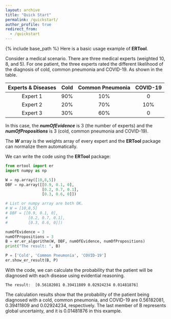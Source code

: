 ```yaml
---
layout: archive
title: "Quick Start"
permalink: /quickstart/
author_profile: true
redirect_from:
  - /quickstart
---
```

{% include base_path %}
Here is a basic usage example of **ERTool**.

Consider a medical scenario. 
There are three medical experts (weighted 10, 8, and 5). For one patient, the three experts rated the different likelihood of the diagnosis of cold, common pneumonia and COVID-19. As shown in the table.

| Experts & Diseases | Cold | Common Pneumonia | COVID-19 |
| :---:        |    :----:   |  :---: |  :---: |
| Expert 1 | 90% | 10% | 0 |
| Expert 2 | 20% | 70% | 10% |
| Expert 3 | 30% | 60% | 0 |

In this case, the ***numOfEvidence*** is 3 (the number of experts) and the ***numOfPropositions*** is 3 (cold, common pneumonia and COVID-19).

The ***W*** array is the weights array of every expert and the **ERTool** package can normalize them automatically.

We can write the code using the **ERTool** package:

```python
from ertool import er
import numpy as np

W = np.array([10,8,5])
DBF = np.array([[0.9, 0.1, 0], 
                [0.2, 0.7, 0.1], 
                [0.3, 0.6, 0]])

# List or numpy array are both OK.
# W = [10,8,5]
# DBF = [[0.9, 0.1, 0], 
#         [0.2, 0.7, 0.1], 
#         [0.3, 0.6, 0]])

numOfEvidence = 3
numOfPropositions = 3
B = er.er_algorithm(W, DBF, numOfEvidence, numOfPropositions)
print("The result: ", B)

P = ['Cold', 'Common Pneumonia', 'COVID-19']
er.show_er_result(B, P)
```
With the code, we can calculate the probability that the patient will be diagnosed with each disease using evidential reasoning.

```
The result:  [0.56182081 0.39411809 0.02924234 0.01481876]
```
The calculation results show that the probability of the patient being diagnosed with a cold, common pneumonia, and COVID-19 are 0.56182081, 0.39411809 and 0.02924234, respectively. The last member of B represents global uncertainty, and it is 0.01481876 in this example.